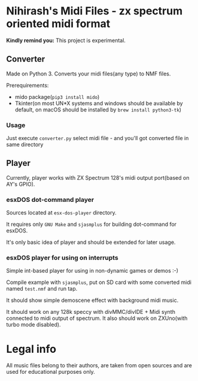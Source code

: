 # Nihirash's Midi Files - zx spectrum oriented midi format

**Kindly remind you:** This project is experimental. 

## Converter

Made on Python 3. Converts your midi files(any type) to NMF files. 

Prerequirements:
 
 * mido package(`pip3 install mido`)
 * Tkinter(on most UN*X systems and windows should be available by default, on macOS should be installed by `brew install python3-tk`)

 ### Usage

 Just execute `converter.py` select midi file - and you'll got converted file in same directory

 ## Player

Currently, player works with ZX Spectrum 128's midi output port(based on AY's GPIO). 

 ### esxDOS dot-command player

 Sources located at `esx-dos-player` directory. 

 It requires only `GNU Make` and `sjasmplus` for building dot-command for esxDOS.

 It's only basic idea of player and should be extended for later usage.

 ### esxDOS player for using on interrupts 

 Simple int-based player for using in non-dynamic games or demos :-)

 Compile example with `sjasmplus`, put on SD card with some converted midi named `test.nmf` and run tap. 

 It should show simple demoscene effect with background midi music.

 It should work on any 128k speccy with divMMC/divIDE + Midi synth connected to midi output of spectrum. It also should work on ZXUno(with turbo mode disabled).

 # Legal info

 All music files belong to their authors, are taken from open sources and are used for educational purposes only.